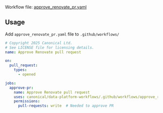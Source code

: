 Workflow file: [approve_renovate_pr.yaml](approve_renovate_pr.yaml)

## Usage
Add `approve_renovate_pr.yaml` file to `.github/workflows/`

```yaml
# Copyright 2025 Canonical Ltd.
# See LICENSE file for licensing details.
name: Approve Renovate pull request

on:
  pull_request:
    types:
      - opened

jobs:
  approve-pr:
    name: Approve Renovate pull request
    uses: canonical/data-platform-workflows/.github/workflows/approve_renovate_pr.yaml@v0.0.0
    permissions:
      pull-requests: write  # Needed to approve PR
```
